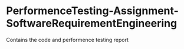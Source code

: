 # PerformenceTesting-Assignment-SoftwareRequirementEngineering
Contains the code and performence testing report
